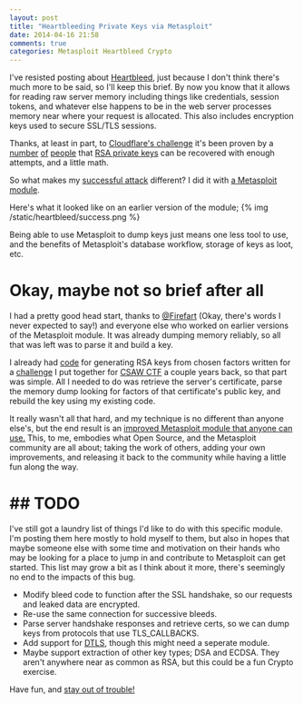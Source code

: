 ```yaml
---
layout: post
title: "Heartbleeding Private Keys via Metasploit"
date: 2014-04-16 21:58
comments: true
categories: Metasploit Heartbleed Crypto
---
```


I've resisted posting about [Heartbleed](http://www.heartbleed.com), just because I don't think there's much more to be said, so I'll keep this brief.  By now you know that it allows for reading raw server memory including things like credentials, session tokens, and whatever else happens to be in the web server processes memory near where your request is allocated.  This also includes encryption keys used to secure SSL/TLS sessions.  

Thanks, at least in part, to [Cloudflare's challenge](http://blog.cloudflare.com/the-results-of-the-cloudflare-challenge) it's been proven by a [number](https://blog.indutny.com/9.heartbleed) [of](https://news.ycombinator.com/item?id=7577659) [people](http://blog.erratasec.com/2014/04/cloudflare-challenge-writeup.html) that [RSA private keys]("http://en.wikipedia.org/wiki/RSA_(cryptosystem)") can be recovered with enough attempts, and a little math.

So what makes my [successful attack](https://gist.github.com/jjarmoc/10890697) different?  I did it with [a Metasploit module](https://github.com/rapid7/metasploit-framework/pull/3268).
<!-- more -->

Here's what it looked like on an earlier version of the module;
{% img /static/heartbleed/success.png %}

Being able to use Metasploit to dump keys just means one less tool to use, and the benefits of Metasploit's database workflow, storage of keys as loot, etc.

# Okay, maybe not so brief after all

I had a pretty good head start, thanks to [@Firefart](https://github.com/firefart) (Okay, there's words I never expected to say!) and everyone else who worked on earlier versions of the Metasploit module.  It was already dumping memory reliably, so all that was left was to parse it and build a key.

I already had [code](https://github.com/jjarmoc/csaw2012_cert_app/blob/master/lib/openssl-patch.rb) for generating RSA keys from chosen factors written for a [challenge](https://github.com/jjarmoc/csaw2012_cert_app) I put together for [CSAW CTF](https://ctf.isis.poly.edu/) a couple years back, so that part was simple.  All I needed to do was retrieve the server's certificate, parse the memory dump looking for factors of that certificate's public key, and rebuild the key using my existing code.  

It really wasn't all that hard, and my technique is no different than anyone else's, but the end result is an [improved Metasploit module that anyone can use.](https://github.com/rapid7/metasploit-framework/pull/3268)  This, to me, embodies what Open Source, and the Metasploit community are all about; taking the work of others, adding your own improvements, and releasing it back to the community while having a little fun along the way. 

# ## TODO

I've still got a laundry list of things I'd like to do with this specific module.  I'm posting them here mostly to hold myself to them, but also in hopes that maybe someone else with some time and motivation on their hands who may be looking for a place to jump in and contribute to Metasploit can get started.  This list may grow a bit as I think about it more, there's seemingly no end to the impacts of this bug.

* Modify bleed code to function after the SSL handshake, so our requests and leaked data are encrypted.
* Re-use the same connection for successive bleeds.
* Parse server handshake responses and retrieve certs, so we can dump keys from protocols that use TLS_CALLBACKS.
* Add support for [DTLS](http://en.wikipedia.org/wiki/Datagram_Transport_Layer_Security), though this might need a seperate module.
* Maybe support extraction of other key types; DSA and ECDSA.  They aren't anywhere near as common as RSA, but this could be a fun Crypto exercise.

Have fun, and [stay out of trouble!](http://arstechnica.com/tech-policy/2014/04/heartbleed-hacker-arrested-charged-in-connection-to-malicious-bug-exploit/)



